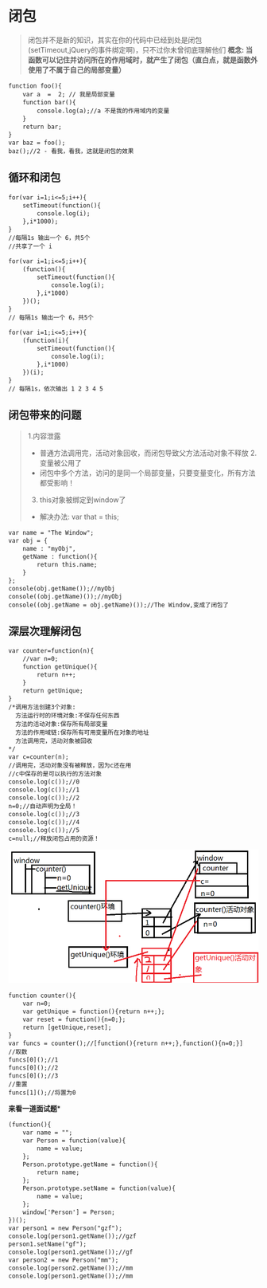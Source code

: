 # 闭包
> 闭包并不是新的知识，其实在你的代码中已经到处是闭包(setTimeout,jQuery的事件绑定啊)，只不过你未曾彻底理解他们
**概念: 当函数可以记住并访问所在的作用域时，就产生了闭包（直白点，就是函数外使用了不属于自己的局部变量）**
```
function foo(){
    var a  =  2; // 我是局部变量
    function bar(){
        console.log(a);//a 不是我的作用域内的变量
    }
    return bar;
}
var baz = foo();
baz();//2 - 看我，看我，这就是闭包的效果
```
## 循环和闭包
```
for(var i=1;i<=5;i++){
    setTimeout(function(){
        console.log(i);
    },i*1000);
}
//每隔1s 输出一个 6，共5个
//共享了一个 i
```
```
for(var i=1;i<=5;i++){
    (function(){
        setTimeout(function(){
            console.log(i);
        },i*1000)
    })();
}
// 每隔1s 输出一个 6，共5个
```
```
for(var i=1;i<=5;i++){
    (function(i){
        setTimeout(function(){
            console.log(i);
        },i*1000)
    })(i);
}
// 每隔1s，依次输出 1 2 3 4 5
```
## 闭包带来的问题
> 1.内容泄露
> - 普通方法调用完，活动对象回收，而闭包导致父方法活动对象不释放
> 2.变量被公用了
> - 闭包中多个方法，访问的是同一个局部变量，只要变量变化，所有方法都受影响！
> 3. this对象被绑定到window了
> - 解决办法: var that = this;
```
var name = "The Window";
var obj = {
    name : "myObj",
    getName : function(){
        return this.name;
    }
};
console(obj.getName());//myObj
console((obj.getName)());//myObj
console((obj.getName = obj.getName)());//The Window,变成了闭包了
```

## 深层次理解闭包
```
var counter=function(n){
    //var n=0;
    function getUnique(){
        return n++;
    }
    return getUnique;
}
/*调用方法创建3个对象:
  方法运行时的环境对象:不保存任何东西
  方法的活动对象:保存所有局部变量
  方法的作用域链:保存所有可用变量所在对象的地址
  方法调用完，活动对象被回收
*/
var c=counter(n);
//调用完，活动对象没有被释放，因为c还在用
//c中保存的是可以执行的方法对象
console.log(c());//0
console.log(c());//1
console.log(c());//2
n=0;//自动声明为全局！
console.log(c());//3
console.log(c());//4
console.log(c());//5
c=null;//释放闭包占用的资源！
```
![](闭包.png)
```
function counter(){
    var n=0;
    var getUnique = function(){return n++;};
    var reset = function(){n=0;};
    return [getUnique,reset];
}
var funcs = counter();//[function(){return n++;},function(){n=0;}]
//取数
funcs[0]();//1
funcs[0]();//2
funcs[0]();//3
//重置
funcs[1]();//将置为0
```

**来看一道面试题***
```
(function(){
    var name = "";
    var Person = function(value){
        name = value;
    };
    Person.prototype.getName = function(){
        return name;
    };
    Person.prototype.setName = function(value){
        name = value;
    };
    window['Person'] = Person;
})();
var person1 = new Person("gzf");
console.log(person1.getName());//gzf    
person1.setName("gf");
console.log(person1.getName());//gf
var person2 = new Person("mm");
console.log(person2.getName());//mm
console.log(person1.getName());//mm
```
